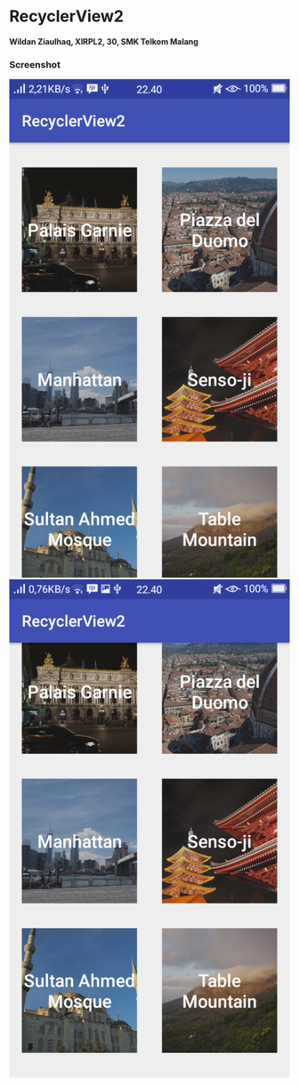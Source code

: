 # RecyclerView2

#### Wildan Ziaulhaq, XIRPL2, 30, SMK Telkom Malang

### Screenshot
![1](https://raw.githubusercontent.com/WildanZq/RecyclerView2/default/rv2%201.png)
![2](https://raw.githubusercontent.com/WildanZq/RecyclerView2/default/rv2%202.png)
